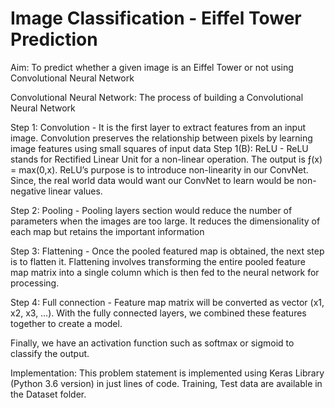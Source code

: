 # Image Classification - Eiffel Tower Prediction
Aim: To predict whether a given image is an Eiffel Tower or not using Convolutional Neural Network

Convolutional Neural Network: 
The process of building a Convolutional Neural Network 

Step 1: 
      Convolution - It is the first layer to extract features from an input image. Convolution preserves the relationship between pixels by learning image features using small squares of input data
      Step 1(B): ReLU - ReLU stands for Rectified Linear Unit for a non-linear operation. The output is ƒ(x) = max(0,x). ReLU’s purpose is to introduce non-linearity in our ConvNet. Since, the real world data would want our ConvNet to learn would be non-negative linear values.

Step 2:
      Pooling - Pooling layers section would reduce the number of parameters when the images are too large. It reduces the dimensionality of each map but retains the important information

Step 3:
      Flattening - Once the pooled featured map is obtained, the next step is to flatten it. Flattening involves transforming the entire pooled feature map matrix into a single column which is then fed to the neural network for processing.

Step 4:
      Full connection - Feature map matrix will be converted as vector (x1, x2, x3, …). With the fully connected layers, we combined these features together to create a model. 

Finally, we have an activation function such as softmax or sigmoid to classify the output.

Implementation:
     This problem statement is implemented using Keras Library (Python 3.6 version) in just  lines of code.
     Training, Test data are available in the Dataset folder.
     

